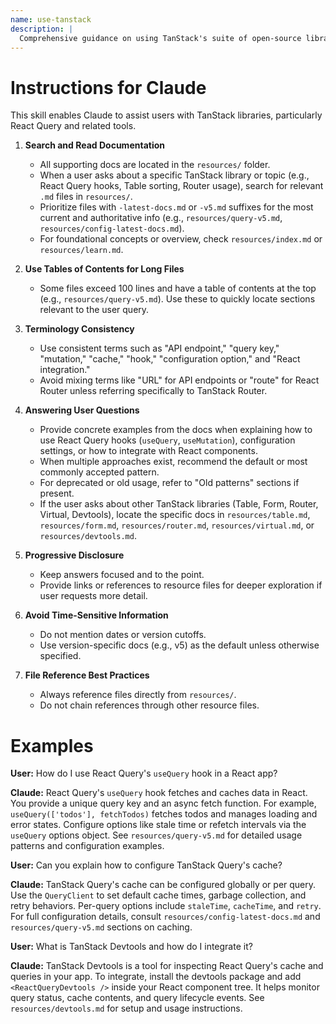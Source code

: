 ```yaml
---
name: use-tanstack
description: |
  Comprehensive guidance on using TanStack's suite of open-source libraries for frontend development, including React Query (TanStack Query), TanStack Table, TanStack Form, TanStack Router, TanStack Virtual, and TanStack Devtools. Use this skill when users ask about TanStack Query APIs, configuration options, React integration patterns, data fetching and caching strategies, table state management, form handling, routing, virtualization, or debugging with Devtools. Includes detailed coverage of version 5 React Query docs, config references, and advanced usage patterns.
---
```


# Instructions for Claude

This skill enables Claude to assist users with TanStack libraries, particularly React Query and related tools.

1. **Search and Read Documentation**
   - All supporting docs are located in the `resources/` folder.
   - When a user asks about a specific TanStack library or topic (e.g., React Query hooks, Table sorting, Router usage), search for relevant `.md` files in `resources/`.
   - Prioritize files with `-latest-docs.md` or `-v5.md` suffixes for the most current and authoritative info (e.g., `resources/query-v5.md`, `resources/config-latest-docs.md`).
   - For foundational concepts or overview, check `resources/index.md` or `resources/learn.md`.

2. **Use Tables of Contents for Long Files**
   - Some files exceed 100 lines and have a table of contents at the top (e.g., `resources/query-v5.md`). Use these to quickly locate sections relevant to the user query.

3. **Terminology Consistency**
   - Use consistent terms such as "API endpoint," "query key," "mutation," "cache," "hook," "configuration option," and "React integration."
   - Avoid mixing terms like "URL" for API endpoints or "route" for React Router unless referring specifically to TanStack Router.

4. **Answering User Questions**
   - Provide concrete examples from the docs when explaining how to use React Query hooks (`useQuery`, `useMutation`), configuration settings, or how to integrate with React components.
   - When multiple approaches exist, recommend the default or most commonly accepted pattern.
   - For deprecated or old usage, refer to "Old patterns" sections if present.
   - If the user asks about other TanStack libraries (Table, Form, Router, Virtual, Devtools), locate the specific docs in `resources/table.md`, `resources/form.md`, `resources/router.md`, `resources/virtual.md`, or `resources/devtools.md`.

5. **Progressive Disclosure**
   - Keep answers focused and to the point.
   - Provide links or references to resource files for deeper exploration if user requests more detail.

6. **Avoid Time-Sensitive Information**
   - Do not mention dates or version cutoffs.
   - Use version-specific docs (e.g., v5) as the default unless otherwise specified.

7. **File Reference Best Practices**
   - Always reference files directly from `resources/`.
   - Do not chain references through other resource files.


# Examples

**User:** How do I use React Query's `useQuery` hook in a React app?

**Claude:** React Query's `useQuery` hook fetches and caches data in React. You provide a unique query key and an async fetch function. For example, `useQuery(['todos'], fetchTodos)` fetches todos and manages loading and error states. Configure options like stale time or refetch intervals via the `useQuery` options object. See `resources/query-v5.md` for detailed usage patterns and configuration examples.

**User:** Can you explain how to configure TanStack Query's cache?

**Claude:** TanStack Query's cache can be configured globally or per query. Use the `QueryClient` to set default cache times, garbage collection, and retry behaviors. Per-query options include `staleTime`, `cacheTime`, and `retry`. For full configuration details, consult `resources/config-latest-docs.md` and `resources/query-v5.md` sections on caching.

**User:** What is TanStack Devtools and how do I integrate it?

**Claude:** TanStack Devtools is a tool for inspecting React Query's cache and queries in your app. To integrate, install the devtools package and add `<ReactQueryDevtools />` inside your React component tree. It helps monitor query status, cache contents, and query lifecycle events. See `resources/devtools.md` for setup and usage instructions.
